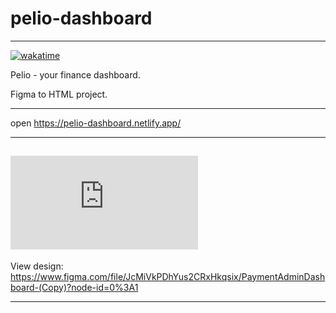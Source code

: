 # pelio-dashboard
---

<a href="https://wakatime.com/badge/github/victor-kindrat/pelio-dashboard"><img src="https://wakatime.com/badge/github/victor-kindrat/pelio-dashboard.svg" alt="wakatime"></a>

Pelio - your finance dashboard.

Figma to HTML project.

---
open https://pelio-dashboard.netlify.app/

---

![preview](https://fv9-5.failiem.lv/thumb_show.php?i=9kju3bgur&view "")
---

View design: https://www.figma.com/file/JcMiVkPDhYus2CRxHkqsix/PaymentAdminDashboard-(Copy)?node-id=0%3A1

---
